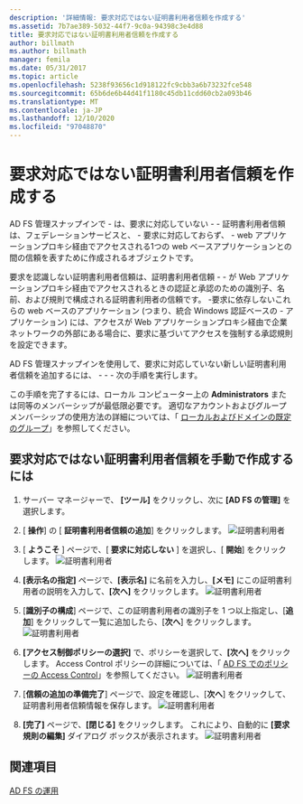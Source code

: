 ```yaml
---
description: '詳細情報: 要求対応ではない証明書利用者信頼を作成する'
ms.assetid: 7b7ae389-5032-44f7-9c0a-94398c3e4d88
title: 要求対応ではない証明書利用者信頼を作成する
author: billmath
ms.author: billmath
manager: femila
ms.date: 05/31/2017
ms.topic: article
ms.openlocfilehash: 5238f93656c1d918122fc9cbb3a6b73232fce548
ms.sourcegitcommit: 65b6de6b44d41f1180c45db11cdd60cb2a093b46
ms.translationtype: MT
ms.contentlocale: ja-JP
ms.lasthandoff: 12/10/2020
ms.locfileid: "97048870"
---
```

# <a name="create-a-non-claims-aware-relying-party-trust"></a>要求対応ではない証明書利用者信頼を作成する


AD FS 管理スナップインで \- は、要求に対応していない \- \- 証明書利用者信頼は、フェデレーションサービスと、 \- 要求に対応しておらず、 \- web アプリケーションプロキシ経由でアクセスされる1つの web ベースアプリケーションとの間の信頼を表すために作成されるオブジェクトです。

要求を認識しない証明書利用者信頼は、証明書利用者信頼 \- \- が Web アプリケーションプロキシ経由でアクセスされるときの認証と承認のための識別子、名前、および規則で構成される証明書利用者の信頼です。 \-要求に依存しないこれらの web ベースのアプリケーション (つまり、統合 Windows 認証ベースの \- アプリケーション) には、アクセスが Web アプリケーションプロキシ経由で企業ネットワークの外部にある場合に、要求に基づいてアクセスを強制する承認規則を設定できます。

AD FS 管理スナップインを使用して、要求に対応していない新しい証明書利用者信頼を追加するには、 \- \- \- 次の手順を実行します。

この手順を完了するには、ローカル コンピューター上の **Administrators** または同等のメンバーシップが最低限必要です。  適切なアカウントおよびグループメンバーシップの使用方法の詳細については、「 [ローカルおよびドメインの既定のグループ](https://go.microsoft.com/fwlink/?LinkId=83477)」を参照してください。

## <a name="to-create-a-non-claims-aware-relying-party-trust-manually"></a>要求対応ではない証明書利用者信頼を手動で作成するには
1. サーバー マネージャーで、 **[ツール]** をクリックし、次に **[AD FS の管理]** を選択します。

2.  [ **操作**] の [ **証明書利用者信頼の追加**] をクリックします。
![証明書利用者](media/Create-a-Relying-Party-Trust/addtrust1.PNG)

3.  [ **ようこそ** ] ページで、[ **要求に対応しない** ] を選択し、[ **開始**] をクリックします。
![証明書利用者](media/Create-a-Non-Claims-Aware-Relying-Party-Trust/addnon1.PNG)

4.  **[表示名の指定]** ページで、**[表示名]** に名前を入力し、**[メモ]** にこの証明書利用者の説明を入力して、**[次へ]** をクリックします。
![証明書利用者](media/Create-a-Non-Claims-Aware-Relying-Party-Trust/addnon2.PNG)

5. [**識別子の構成**] ページで、この証明書利用者の識別子を 1 つ以上指定し、[**追加**] をクリックして一覧に追加したら、[**次へ**] をクリックします。
![証明書利用者](media/Create-a-Non-Claims-Aware-Relying-Party-Trust/addnon3.PNG)

6.  **[アクセス制御ポリシーの選択]** で、ポリシーを選択して、**[次へ]** をクリックします。  Access Control ポリシーの詳細については、「 [AD FS でのポリシーの Access Control](Access-Control-Policies-in-AD-FS.md)」を参照してください。
![証明書利用者](media/Create-a-Non-Claims-Aware-Relying-Party-Trust/addnon4.PNG)

7. [**信頼の追加の準備完了**] ページで、設定を確認し、[**次へ**] をクリックして、証明書利用者信頼情報を保存します。
   ![証明書利用者](media/Create-a-Non-Claims-Aware-Relying-Party-Trust/addnon5.PNG)

8. **[完了]** ページで、**[閉じる]** をクリックします。 これにより、自動的に **[要求規則の編集]** ダイアログ ボックスが表示されます。
![証明書利用者](media/Create-a-Non-Claims-Aware-Relying-Party-Trust/addnon6.PNG)

## <a name="see-also"></a>関連項目
[AD FS の運用](../ad-fs-operations.md)
